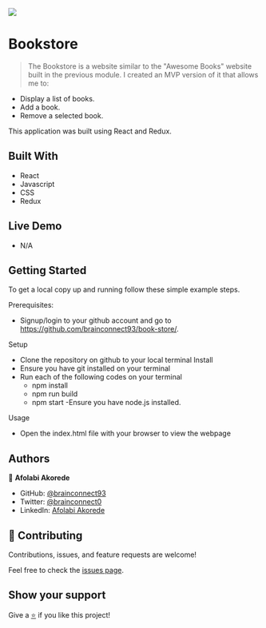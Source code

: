 [![](https://img.shields.io/badge/Microverse-Afolabi%20Akorede-blueviolet)](https://github.com/brainconnect93)

# Bookstore

>The Bookstore is a website similar to the "Awesome Books" website built in the previous module. I created an MVP version of it that allows me to:

- Display a list of books.
- Add a book.
- Remove a selected book.

This application was built using React and Redux.

## Built With

- React
- Javascript
- CSS
- Redux

## Live Demo

- N/A

## Getting Started

To get a local copy up and running follow these simple example steps.


Prerequisites: 
   - Signup/login to your github account and go to https://github.com/brainconnect93/book-store/.
   
Setup
   - Clone the repository on github to your local terminal
Install
   - Ensure you have git installed on your terminal
   - Run each of the following codes on your terminal
      -  npm install
      -  npm run build
      -  npm start
   -Ensure you have node.js installed.
  
Usage
   - Open the index.html file with your browser to view the webpage

## Authors

👤 **Afolabi Akorede**

- GitHub: [@brainconnect93](https://github.com/brainconnect93)
- Twitter: [@brainconnect0](https://twitter.com/brainconnect0)
- LinkedIn: [Afolabi Akorede](https://linkedin.com/in/brainconnect93)

## 🤝 Contributing

Contributions, issues, and feature requests are welcome!

Feel free to check the [issues page](https://github.com/brainconnect93/book-store/issues).

## Show your support

Give a [⭐️](https://github.com/brainconnect93/book-store/stargazers) if you like this project!
